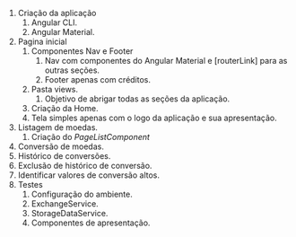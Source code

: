 1. Criação da aplicação
	1. Angular  CLI.
	2. Angular Material.
2. Pagina inicial
	1. Componentes Nav e Footer
		1. Nav com componentes do Angular Material e [routerLink] para as outras seções.
		2. Footer apenas com créditos.
	2. Pasta views.
		1. Objetivo de abrigar todas as seções da aplicação.
	3. Criação da Home.
	4. Tela simples apenas com o logo da aplicação e sua apresentação.
3. Listagem de moedas.
	1. Criação do *PageListComponent* 
4. Conversão de moedas.
5. Histórico de conversões.
6. Exclusão de histórico de conversão.
7. Identificar valores de conversão altos.
8. Testes
	1. Configuração do ambiente.
	2. ExchangeService.
	3. StorageDataService.
	4. Componentes de apresentação.
